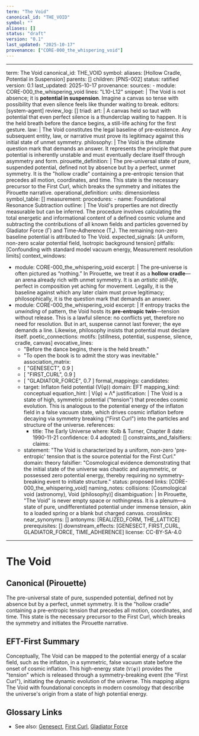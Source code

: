 ```yaml
---
term: "The Void"
canonical_id: "THE_VOID"
symbol: ""
aliases: []
status: "draft"
version: "0.1"
last_updated: "2025-10-17"
provenance: ["CORE-000_the_whispering_void"]
---
```


---
term: The Void
canonical_id: THE_VOID
symbol: 
aliases: [Hollow Cradle, Potential in Suspension]
parents: []
children: [PNS-002]
status: ratified
version: 0.1
last_updated: 2025-10-17
provenance:
  sources:
    - module: CORE-000_the_whispering_void
      lines: "L10-L12"
      snippet: |
        The Void is not absence; it is **potential in suspension**. Imagine a canvas so tense with possibility that even silence feels like thunder waiting to break.
  editors: [system-agent]
  review_log: []
triad:
  art: |
    A canvas held so taut with potential that even perfect silence is a thunderclap waiting to happen. It is the held breath before the dance begins, a still-life aching for the first gesture.
  law: |
    The Void constitutes the legal baseline of pre-existence. Any subsequent entity, law, or narrative must prove its legitimacy against this initial state of unmet symmetry.
  philosophy: |
    The Void is the ultimate question mark that demands an answer. It represents the principle that pure potential is inherently unstable and must eventually declare itself through asymmetry and form.
pirouette_definition: |
  The pre-universal state of pure, suspended potential, defined not by absence but by a perfect, unmet symmetry. It is the "hollow cradle" containing a pre-entropic tension that precedes all motion, coordinates, and time. This state is the necessary precursor to the First Curl, which breaks the symmetry and initiates the Pirouette narrative.
operational_definition:
  units: dimensionless
  symbol_table: []
  measurement:
    procedures:
      - name: Foundational Resonance Subtraction
        outline: |
          The Void's properties are not directly measurable but can be inferred. The procedure involves calculating the total energetic and informational content of a defined cosmic volume and subtracting the contributions of all known fields and particles governed by Gladiator Force (Γ) and Time-Adherence (Tₐ). The remaining non-zero baseline potential is attributed to The Void.
        expected_signals: [A uniform, non-zero scalar potential field, Isotropic background tension]
        pitfalls: [Confounding with standard model vacuum energy, Measurement resolution limits]
context_windows:
  - module: CORE-000_the_whispering_void
    excerpt: |
      The pre‑universe is often pictured as “nothing.” In Pirouette, we treat it as a **hollow cradle**—an arena already rich with unmet symmetry. It is an *artistic still‑life*, perfect in composition yet aching for movement. Legally, it is the baseline against which any later claim must prove legitimacy; philosophically, it is the question mark that demands an answer.
  - module: CORE-000_the_whispering_void
    excerpt: |
      If entropy tracks the *unwinding* of pattern, the Void hosts its **pre‑entropic twin**—tension without release. This is a lawful silence: no conflicts yet, therefore no need for resolution. But in art, suspense cannot last forever; the eye demands a line. Likewise, philosophy insists that potential must declare itself.
poetic_connections:
  motifs: [stillness, potential, suspense, silence, cradle, canvas]
  evocative_lines:
    - "Before the dance begins, there is the held breath."
    - "To open the book is to admit the story was inevitable."
  association_matrix:
    - [ "GENESECT", 0.9 ]
    - [ "FIRST_CURL", 0.9 ]
    - [ "GLADIATOR_FORCE", 0.7 ]
formal_mappings:
  candidates:
    - target: Inflaton field potential (V(φ))
      domain: EFT
      mapping_kind: conceptual
      equation_hint: |
        V(φ) ≈ Λ⁴
      justification: |
        The Void is a state of high, symmetric potential ("tension") that precedes cosmic evolution. This is analogous to the potential energy of the inflaton field in a false vacuum state, which drives cosmic inflation before decaying via symmetry breaking ("First Curl") into the particles and structure of the universe.
      references:
        - title: The Early Universe
          where: Kolb & Turner, Chapter 8
          date: 1990-11-21
      confidence: 0.4
  adopted: []
constraints_and_falsifiers:
  claims:
    - statement: "The Void is characterized by a uniform, non-zero 'pre-entropic' tension that is the source potential for the First Curl."
      domain: theory
      falsifier: "Cosmological evidence demonstrating that the initial state of the universe was chaotic and asymmetric, or possessed zero potential energy, thereby requiring no symmetry-breaking event to initiate structure."
      status: proposed
      links: [CORE-000_the_whispering_void]
naming_notes:
  collisions: [Cosmological void (astronomy), Void (philosophy)]
  disambiguation: |
    In Pirouette, "The Void" is never empty space or nothingness. It is a plenum—a state of pure, undifferentiated potential under immense tension, akin to a loaded spring or a blank but charged canvas.
crosslinks:
  near_synonyms: []
  antonyms: [REALIZED_FORM, THE_LATTICE]
  prerequisites: []
  downstream_effects: [GENESECT, FIRST_CURL, GLADIATOR_FORCE, TIME_ADHERENCE]
license: CC-BY-SA-4.0
---

# The Void

## Canonical (Pirouette)
The pre-universal state of pure, suspended potential, defined not by absence but by a perfect, unmet symmetry. It is the "hollow cradle" containing a pre-entropic tension that precedes all motion, coordinates, and time. This state is the necessary precursor to the First Curl, which breaks the symmetry and initiates the Pirouette narrative.

## EFT-First Summary
Conceptually, The Void can be mapped to the potential energy of a scalar field, such as the inflaton, in a symmetric, false vacuum state before the onset of cosmic inflation. This high-energy state (`V(φ)`) provides the "tension" which is released through a symmetry-breaking event (the "First Curl"), initiating the dynamic evolution of the universe. This mapping aligns The Void with foundational concepts in modern cosmology that describe the universe's origin from a state of high potential energy.

## Glossary Links
- See also: [Genesect](<#>), [First Curl](<#>), [Gladiator Force](<#>)